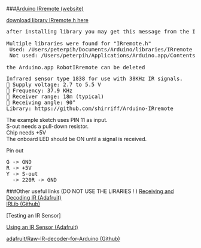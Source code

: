 ###[Arduino IRremote (website)](http://z3t0.github.io/Arduino-IRremote/)

[download library IRremote.h here](https://github.com/z3t0/Arduino-IRremote/releases/tag/2.1.0)

<pre>
after installing library you may get this message from the IDE:

Multiple libraries were found for "IRremote.h"
 Used: /Users/peterpih/Documents/Arduino/libraries/IRremote
 Not used: /Users/peterpih/Applications/Arduino.app/Contents/Java/libraries/RobotIRremote

the Arduino.app RobotIRremote can be deleted
</pre>


<pre>
Infrared sensor type 1838 for use with 38KHz IR signals.
 Supply voltage: 2.7 to 5.5 V
 Frequency: 37.9 KHz
 Receiver range: 18m (typical)
 Receiving angle: 90°
Library: https://github.com/shirriff/Arduino-IRremote
</pre>

The example sketch uses PIN 11 as input.  
S-out needs a pull-down resistor.   
Chip needs +5V  
The onboard LED should be ON until a signal is received.   

Pin out
<pre>
G -> GND
R -> +5V
Y -> S-out
  -> 220R -> GND
</pre>
  

###Other useful links (DO NOT USE THE LIRARIES ! )
[Receiving and Decoding IR (Adafruit)](https://learn.adafruit.com/using-an-infrared-library/hardware-needed)  
[IRLib (Github)](cyborg5/IRLib)

[Testing an IR Sensor]

[Using an IR Sensor (Adafruit)](https://learn.adafruit.com/ir-sensor/testing-an-ir-sensor)

[adafruit/Raw-IR-decoder-for-Arduino (Github)](https://github.com/adafruit/Raw-IR-decoder-for-Arduino/blob/master/rawirdecode/rawirdecodestruct.ino)

